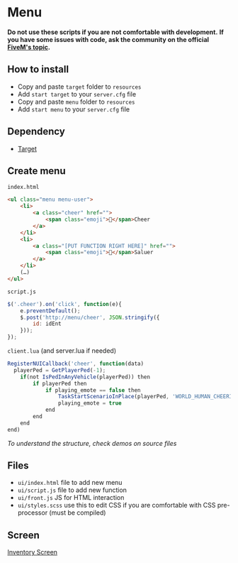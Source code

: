 # Menu

**Do not use these scripts if you are not comfortable with development.**
**If you have some issues with code, ask the community on the official [FiveM's topic](https://forum.fivem.net/t/preview-enhanced-hud/634217).**

## How to install

* Copy and paste ```target``` folder to ```resources```
* Add ```start target``` to your ```server.cfg``` file
* Copy and paste ```menu``` folder to ```resources```
* Add ```start menu``` to your ```server.cfg``` file

## Dependency
* [Target]([../target](https://github.com/Naikzer/HUD-GTAVRP/tree/master/target))

## Create menu

```index.html```
```html
<ul class="menu menu-user">
    <li>
        <a class="cheer" href="">
            <span class="emoji">👋</span>Cheer
        </a>
    </li>
    <li>
        <a class="[PUT FUNCTION RIGHT HERE]" href="">
            <span class="emoji">👋</span>Saluer
        </a>
    </li>
    (…)
</ul>
```

```script.js```
```javascript
$('.cheer').on('click', function(e){
    e.preventDefault();
    $.post('http://menu/cheer', JSON.stringify({
        id: idEnt
    }));
});
```

```client.lua``` (and server.lua if needed)
```javascript
RegisterNUICallback('cheer', function(data)
  playerPed = GetPlayerPed(-1);
    if(not IsPedInAnyVehicle(playerPed)) then
        if playerPed then
            if playing_emote == false then
                TaskStartScenarioInPlace(playerPed, 'WORLD_HUMAN_CHEERING', 0, true);
                playing_emote = true
            end
        end
    end
end)
```

*To understand the structure, check demos on source files*

## Files

* ```ui/index.html``` file to add new menu
* ```ui/script.js``` file to add new function
* ```ui/front.js``` JS for HTML interaction
* ```ui/styles.scss``` use this to edit CSS if you are comfortable with CSS pre-processor (must be compiled)

## Screen

[Inventory Screen](https://user-images.githubusercontent.com/52666643/61137488-e50f2b80-a4c5-11e9-8a87-c584f6fcd0a5.jpg)
